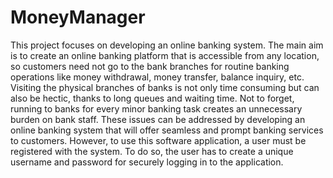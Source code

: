# MoneyManager
This project focuses on developing an online banking system. The main aim is 
to  create  an  online  banking  platform  that  is  accessible  from  any  location,  so 
customers need not go to the bank branches for routine banking operations like 
money withdrawal, money transfer, balance inquiry, etc. 
Visiting  the  physical  branches  of  banks  is  not  only  time  consuming  but  can 
also be hectic, thanks to long queues and waiting time. Not to forget, running 
to banks for every minor banking task creates an unnecessary burden on bank 
staff. These issues can be addressed by developing an online banking system 
that will offer seamless and prompt banking services to customers. However, 
to use this software application, a user must be registered with the system. To 
do  so,  the  user  has  to  create  a  unique  username  and  password  for  securely 
logging in to the application.
